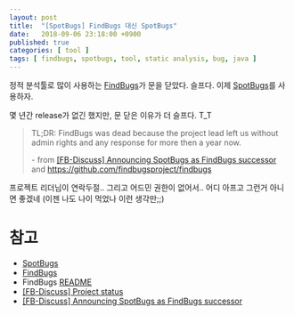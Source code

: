 ```yaml
---
layout: post
title:  "[SpotBugs] FindBugs 대신 SpotBugs"
date:   2018-09-06 23:18:00 +0900
published: true
categories: [ tool ]
tags: [ findbugs, spotbugs, tool, static analysis, bug, java ]
---
```


정적 분석툴로 많이 사용하는 [FindBugs](http://findbugs.sourceforge.net/)가 문을 닫았다. 슬프다. 이제 [SpotBugs](https://spotbugs.github.io/)를 사용하자.

몇 년간 release가 없긴 했지만, 문 닫은 이유가 더 슬프다. T_T

> TL;DR: FindBugs was dead because the project lead left us without admin rights and any response for more then a year now.
>
> \- from [[FB-Discuss] Announcing SpotBugs as FindBugs successor](https://mailman.cs.umd.edu/pipermail/findbugs-discuss/2017-September/004383.html)
> and <https://github.com/findbugsproject/findbugs>

프로젝트 리더님이 연락두절.. 그리고 어드민 권한이 없어서.. 어디 아프고 그런거 아니면 좋겠네 (이젠 나도 나이 먹었나 이런 생각만;;)


# 참고

- [SpotBugs](https://spotbugs.github.io/)
- [FindBugs](http://findbugs.sourceforge.net/)
- FindBugs [README](https://github.com/findbugsproject/findbugs/blob/master/README.md)
- [[FB-Discuss] Project status](https://mailman.cs.umd.edu/pipermail/findbugs-discuss/2016-November/004321.html)
- [[FB-Discuss] Announcing SpotBugs as FindBugs successor](https://mailman.cs.umd.edu/pipermail/findbugs-discuss/2017-September/004383.html)
